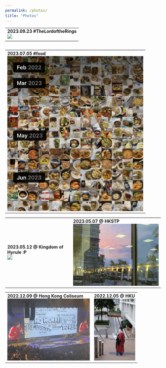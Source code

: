 ```yaml
---
permalink: /photos/ 
title: "Photos"
---
```

<table><tr>
<td> <b>2023.09.23 #TheLordoftheRings </b> <br> <img src="/images/photos/20230923_lordofring.jpg" height=400 border=0> </td>
</tr></table>
<table><tr>
<table><tr>
<td> <b>2023.07.05 #food </b> <br> <img src="/images/photos/20230705_eating.jpg" height=500 border=0> </td>
</tr></table>
<table><tr>
<td> <b>2023.05.12 @ Kingdom of Hyrule :P </b> <br> <img src="/images/photos/20230512_zelda.jpg" height=50 border=0> </td>
<td> <b>2023.05.07 @ HKSTP</b> <br> <img src="/images/photos/20230507_hkstp.jpg" height=200 border=0> </td>
</tr></table>
<table><tr>
<td> <b>2022.12.09 @ Hong Kong Coliseum</b> <br> <img src="/images/photos/20221209_eason.jpg" height=200 border=0> </td>
<td>  <b>2022.12.05 @ HKU </b> <br> <img src="/images/photos/20221205_hku.jpg" height=200 border=0></td>
</tr></table>
